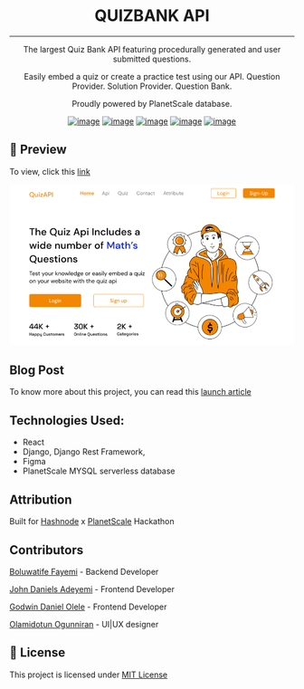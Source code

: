 # <center>QUIZBANK API</center>

---

<center>
The largest Quiz Bank API featuring procedurally generated and user submitted questions.

Easily embed a quiz or create a practice test using our API. Question Provider. Solution Provider. Question Bank.

Proudly powered by PlanetScale database.

[![image](https://img.shields.io/badge/Django-092E20?style=for-the-badge&logo=django&logoColor=green)](https://www.djangoproject.com/)
[![image](https://img.shields.io/badge/django%20rest-ff1709?style=for-the-badge&logo=django&logoColor=white)](https://www.django-rest-framework.org/)
[![image](https://img.shields.io/badge/React-20232A?style=for-the-badge&logo=react&logoColor=61DAFB)](https://reactjs.org/)
[![image](https://img.shields.io/badge/Hashnode-2962FF?style=for-the-badge&logo=hashnode&logoColor=white)](https://hashnode.com)
[![image](https://img.shields.io/badge/Figma-F24E1E?style=for-the-badge&logo=figma&logoColor=white)](https://figma.com)
</center>

## 👀 Preview
To view, click this [link](https://quizzybank.vercel.app/)

![Landing Page](preview.jpg)

## Blog Post
To know more about this project, you can read this [launch article](https://bovage.hashnode.dev/introducing-quizbank-api-easily-embed-a-quiz-or-create-a-practice-test-using-our-api)

## Technologies Used:
- React
- Django, Django Rest Framework,
- Figma
- PlanetScale MYSQL serverless database

## Attribution
Built for [Hashnode](https://hasnode.com) x [PlanetScale](https://planetscale.com/) Hackathon


## Contributors
[Boluwatife Fayemi](https://GitHub.com/bovage) - Backend Developer

[John Daniels Adeyemi](https://github.com/John-Daniels) - Frontend Developer
     
[Godwin Daniel Olele](https://github.com/Godwindaniel10)  - Frontend Developer

[Olamidotun Ogunniran](https://behance.net/Ogunniran) - UI|UX designer


## 🔐 License
This project is licensed under [MIT License](LICENSE)
